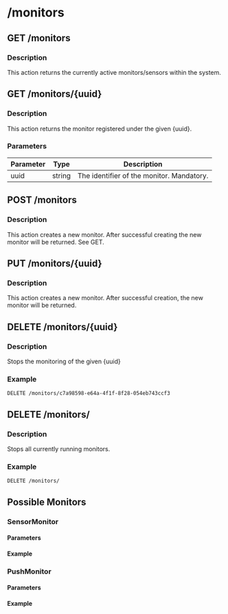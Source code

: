 # /monitors

## GET /monitors
### Description
This action returns the currently active monitors/sensors within the system.

## GET /monitors/{uuid}
### Description
This action returns the monitor registered under the given {uuid}.

### Parameters
Parameter | Type    | Description
----------|-------- |-------------
uuid   | string | The identifier of the monitor. Mandatory.

## POST /monitors
### Description
This action creates a new monitor. After successful creating the new monitor will be returned. See GET.

## PUT /monitors/{uuid}
### Description
This action creates a new monitor. After successful creation, the new monitor will be returned.

## DELETE /monitors/{uuid}
### Description
Stops the monitoring of the given {uuid}
### Example
```
DELETE /monitors/c7a98598-e64a-4f1f-8f28-054eb743ccf3
```

## DELETE /monitors/
### Description 
Stops all currently running monitors.
### Example
```
DELETE /monitors/
```

## Possible Monitors
### SensorMonitor
#### Parameters
#### Example


### PushMonitor
#### Parameters
#### Example
